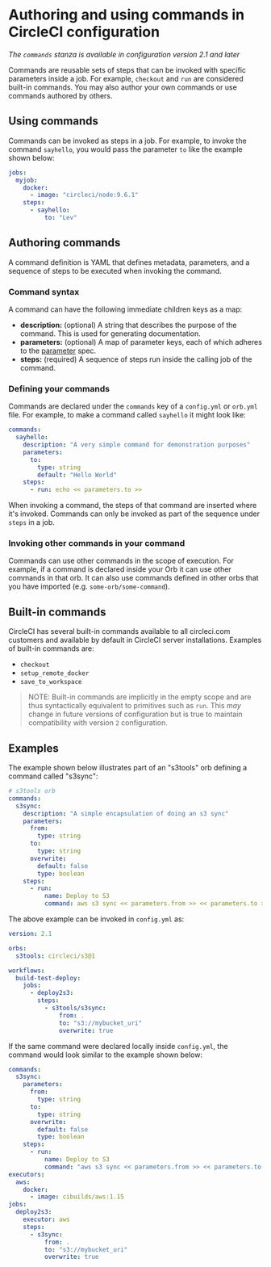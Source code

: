 # Authoring and using commands in CircleCI configuration
_The `commands` stanza is available in configuration version 2.1 and later_

Commands are reusable sets of steps that can be invoked with specific parameters inside a job. For example, `checkout` and `run` are considered built-in commands. You may also author your own commands or use commands authored by others.

## Using commands
Commands can be invoked as steps in a job. For example, to invoke the command `sayhello`, you would pass the parameter `to` like the example shown below:

```yaml
jobs:
  myjob:
    docker:
      - image: "circleci/node:9.6.1"
    steps:
      - sayhello:
          to: "Lev"
```

## Authoring commands
A command definition is YAML that defines metadata, parameters, and a sequence of steps to be executed when invoking the command.

### Command syntax
A command can have the following immediate children keys as a map:

- **description:** (optional) A string that describes the purpose of the command. This is used for generating documentation.
- **parameters:** (optional) A map of parameter keys, each of which adheres to the [parameter](parameters.md) spec.
- **steps:** (required) A sequence of steps run inside the calling job of the command.

### Defining your commands

Commands are declared under the `commands` key of a `config.yml` or `orb.yml` file. For example, to make a command called `sayhello` it might look like:

```yaml
commands:
  sayhello:
    description: "A very simple command for demonstration purposes"
    parameters:
      to:
        type: string
        default: "Hello World"
    steps:
      - run: echo << parameters.to >>
```

When invoking a command, the steps of that command are inserted where it's invoked. Commands can only be invoked as part of the sequence under `steps` in a job.

### Invoking other commands in your command
Commands can use other commands in the scope of execution. For example, if a command is declared inside your Orb it can use other commands in that orb. It can also use commands defined in other orbs that you have imported (e.g. `some-orb/some-command`).

## Built-in commands

CircleCI has several built-in commands available to all circleci.com customers and available by default in CircleCI server installations. Examples of built-in commands are:

  * `checkout`
  * `setup_remote_docker`
  * `save_to_workspace`

> NOTE: Built-in commands are implicitly in the empty scope and are thus syntactically equivalent to primitives such as `run`. This _may_ change in future versions of configuration but is true to maintain compatibility with version `2` configuration.

## Examples

The example shown below illustrates part of an "s3tools" orb defining a command called "s3sync":

```yaml
# s3tools orb
commands:
  s3sync:
    description: "A simple encapsulation of doing an s3 sync"
    parameters:
      from:
        type: string
      to:
        type: string
      overwrite:
        default: false
        type: boolean
    steps:
      - run:
          name: Deploy to S3
          command: aws s3 sync << parameters.from >> << parameters.to >><<# parameters.overwrite >> --delete<</ parameters.overwrite >>"
```

The above example can be invoked in `config.yml` as:

```yaml
version: 2.1

orbs:
  s3tools: circleci/s3@1

workflows:
  build-test-deploy:
    jobs:
      - deploy2s3:
        steps:
          - s3tools/s3sync:
              from: .
              to: "s3://mybucket_uri"
              overwrite: true
```

If the same command were declared locally inside `config.yml`, the command would look similar to the example shown below:

```yaml
commands:
  s3sync:
    parameters:
      from:
        type: string
      to:
        type: string
      overwrite:
        default: false
        type: boolean
    steps:
      - run:
          name: Deploy to S3
          command: "aws s3 sync << parameters.from >> << parameters.to >><<# parameters.overwrite >> --delete<</ parameters.overwrite >>"
executors:
  aws:
    docker:
      - image: cibuilds/aws:1.15
jobs:
  deploy2s3:
    executor: aws
    steps:
      - s3sync:
          from: .
          to: "s3://mybucket_uri"
          overwrite: true
```
